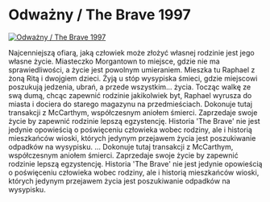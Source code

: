Odważny / The Brave 1997 
=============
[![Odważny / The Brave 1997 ](http://vidos.pl/images/player.gif)](http://vidos.pl/odwazny-the-brave-1997)

 Najcenniejszą ofiarą, jaką człowiek może złożyć własnej rodzinie jest jego własne życie. Miasteczko Morgantown to miejsce, gdzie nie ma sprawiedliwości, a życie jest powolnym umieraniem. Mieszka tu Raphael z żoną Ritą i dwojgiem dzieci. Żyją u stóp wysypiska śmieci, gdzie miejscowi poszukują jedzenia, ubrań, a przede wszystkim... życia. Tocząc walkę ze swą dumą, chcąc zapewnić rodzinie jakikolwiek byt, Raphael wyrusza do miasta i dociera do starego magazynu na przedmieściach. Dokonuje tutaj transakcji z McCarthym, współczesnym aniołem śmierci. Zaprzedaje swoje życie by zapewnić rodzinie lepszą egzystencję. Historia 'The Brave' nie jest jedynie opowieścią o poświęceniu człowieka wobec rodziny, ale i historią mieszkańców wioski, których jedynym przejawem życia jest poszukiwanie odpadków na wysypisku.   ... Dokonuje tutaj transakcji z McCarthym, współczesnym aniołem śmierci. Zaprzedaje swoje życie by zapewnić rodzinie lepszą egzystencję. Historia 'The Brave' nie jest jedynie opowieścią o poświęceniu człowieka wobec rodziny, ale i historią mieszkańców wioski, których jedynym przejawem życia jest poszukiwanie odpadków na wysypisku.
